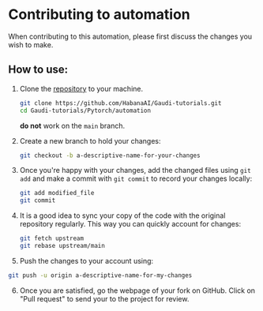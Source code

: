 # Contributing to automation

When contributing to this automation, please first discuss the changes you wish to make.

## How to use:
1. Clone the [repository](https://github.com/HabanaAI/Gaudi-tutorials.git) to your machine.


	```bash
	git clone https://github.com/HabanaAI/Gaudi-tutorials.git
	cd Gaudi-tutorials/Pytorch/automation
	```

	**do not** work on the `main` branch.

2. Create a new branch to hold your changes:
	```bash
	git checkout -b a-descriptive-name-for-your-changes
	```

3.  Once you're happy with your changes, add the changed files using `git add` and make a commit with `git commit` to record your changes locally:

	```bash
	git add modified_file
	git commit
	```

4.	It is a good idea to sync your copy of the code with the original
	repository regularly. This way you can quickly account for changes:

	```bash
	git fetch upstream
	git rebase upstream/main
    ```

5.   Push the changes to your account using:

   ```bash
   git push -u origin a-descriptive-name-for-my-changes
   ```

6. Once you are satisfied, go the webpage of your fork on GitHub. Click on "Pull request" to send your to the project for review.

